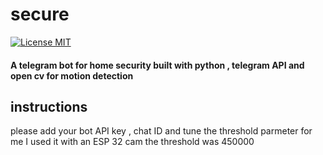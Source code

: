 # secure
[![License MIT](https://img.shields.io/badge/license-MIT-blue.svg)](https://raw.githubusercontent.com/amine-ziad-ounnoughene/secure/main/LICENSE)
#### A telegram bot for home security built with python , telegram API and open cv for motion detection 
## instructions
please add your bot API key , chat ID and tune the threshold parmeter for me I used it with an ESP 32 cam the threshold was 450000
